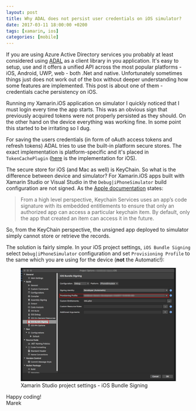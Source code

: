 ```yaml
---
layout: post
title: Why ADAL does not persist user credentials on iOS simulator?
date: 2017-03-11 18:00:00 +0200
tags: [xamarin, ios]
categories: [mobile]
---
```


If you are using Azure Active Directory services you probably at least considered using [ADAL](https://docs.microsoft.com/en-us/azure/active-directory/develop/active-directory-authentication-libraries) as a client library in you application. It's easy to setup, use and it offers a unified API across the most popular platforms - iOS, Android, UWP, web - both .Net and native. Unfortunately sometimes things just does not work out of the box without deeper understanding how some features are implemented. This post is about one of them - credentials cache persistency on iOS.<!-- more -->

Running my Xamarin.iOS application on simulator I quickly noticed that I must login every time the app starts. This was an obvious sign that previously acquired tokens were not properly persisted as they should. On the other hand on the device everything was working fine. In some point this started to be irritating so I dug.

For saving the users credentials (in form of oAuth access tokens and refresh tokens) ADAL tries to use the built-in platform secure stores. The exact implementation is platform-specific and it's placed in `TokenCachePlugin` ([here](https://github.com/AzureAD/azure-activedirectory-library-for-dotnet/blob/dev/src/ADAL.PCL.iOS/TokenCachePlugin.cs) is the implementation for iOS).

The secure store for iOS (and Mac as well) is KeyChain. So what is the difference between device and simulator? For Xamarin.iOS apps built with Xamarin Studio or Visual Studio in the `Debug|iPhoneSimulator` build configuration are not signed. As the [Apple documentation](https://developer.apple.com/library/content/documentation/Security/Conceptual/keychainServConcepts/02concepts/concepts.html#//apple_ref/doc/uid/TP30000897-CH204-SW1) states:

> From a high level perspective, Keychain Services uses an app’s code signature with its embedded entitlements to ensure that only an authorized app can access a particular keychain item. By default, only the app that created an item can access it in the future.

So, from the KeyChain perspective, the unsigned app deployed to simulator simply cannot store or retrieve the records.

The solution is fairly simple. In your iOS project settings, `iOS Bundle Signing` select `Debug|iPhoneSimulator` configuration and set `Provisioning Profile` to the same which you are using for the device (**not** the Automatic!):

<figure class="half center">
  <a href="/images/2017/03/setting-provisioning-profile.png" class="image-popup">
	 <img src="/images/2017/03/setting-provisioning-profile.png" alt="How to configure provisioning profile">
   </a>
	<figcaption>Xamarin Studio project settings - iOS Bundle Signing</figcaption>
</figure>

Happy coding!  
Marek
